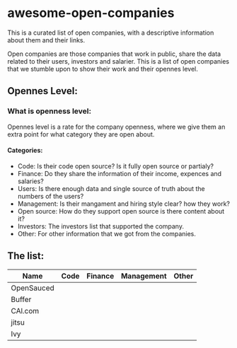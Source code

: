 # awesome-open-companies
This is a curated list of open companies, with a descriptive information about them and their links. 

Open companies are those companies that work in public, share the data related to their users, investors and salarier. This is a list of open companies that we stumble upon to show their work and their opennes level. 

## Opennes Level: 

### What is openness level: 

Opennes level is a rate for the company openness, where we give them an extra point for what category they are open about. 

#### Categories:

- Code: Is their code open source? Is it fully open source or partialy? 
- Finance: Do they share the information of their income, expences and salaries? 
- Users: Is there enough data and single source of truth about the numbers of the users? 
- Management: Is their mangament and hiring style clear? how they work?
- Open source: How do they support open source is there content about it?
- Investors: The investors list that supported the company.
- Other: For other information that we got from the companies.

## The list: 

| Name       | Code | Finance | Management | Other |
|------------|------|---------|------------|-------|
| OpenSauced |      |         |            |       |
| Buffer     |      |         |            |       |
| CAl.com    |      |         |            |       |
|jitsu      |      |         |            |       |
| Ivy |      |         |            |       |

